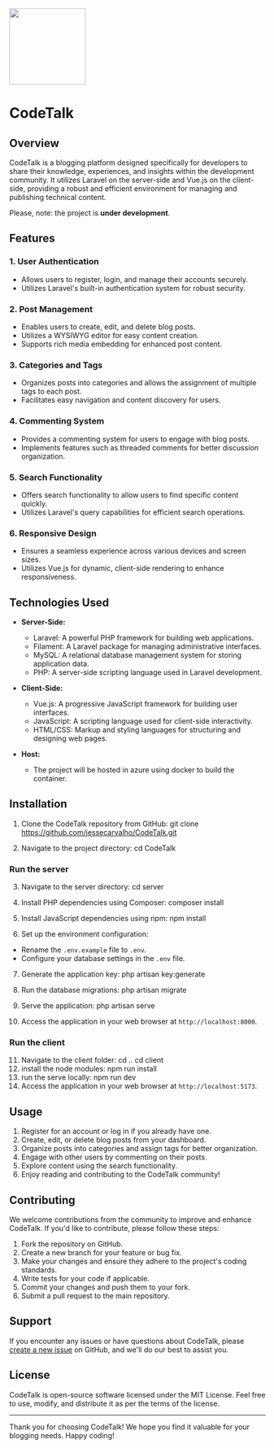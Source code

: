 <img height="150" src="https://github.com/jessecarvalho/code-talk/blob/main/client/src/assets/imgs/logo.png"/>

# CodeTalk

## Overview

CodeTalk is a blogging platform designed specifically for developers to share their knowledge, experiences, and insights within the development community. It utilizes Laravel on the server-side and Vue.js on the client-side, providing a robust and efficient environment for managing and publishing technical content.

Please, note: the project is **under development**.

## Features

### 1. User Authentication
- Allows users to register, login, and manage their accounts securely.
- Utilizes Laravel's built-in authentication system for robust security.

### 2. Post Management
- Enables users to create, edit, and delete blog posts.
- Utilizes a WYSIWYG editor for easy content creation.
- Supports rich media embedding for enhanced post content.

### 3. Categories and Tags
- Organizes posts into categories and allows the assignment of multiple tags to each post.
- Facilitates easy navigation and content discovery for users.

### 4. Commenting System
- Provides a commenting system for users to engage with blog posts.
- Implements features such as threaded comments for better discussion organization.

### 5. Search Functionality
- Offers search functionality to allow users to find specific content quickly.
- Utilizes Laravel's query capabilities for efficient search operations.

### 6. Responsive Design
- Ensures a seamless experience across various devices and screen sizes.
- Utilizes Vue.js for dynamic, client-side rendering to enhance responsiveness.

## Technologies Used

- **Server-Side:**
    - Laravel: A powerful PHP framework for building web applications.
    - Filament: A Laravel package for managing administrative interfaces.
    - MySQL: A relational database management system for storing application data.
    - PHP: A server-side scripting language used in Laravel development.

- **Client-Side:**
    - Vue.js: A progressive JavaScript framework for building user interfaces.
    - JavaScript: A scripting language used for client-side interactivity.
    - HTML/CSS: Markup and styling languages for structuring and designing web pages.

- **Host:**
  - The project will be hosted in azure using docker to build the container.

## Installation

1. Clone the CodeTalk repository from GitHub:
   git clone https://github.com/jessecarvalho/CodeTalk.git

2. Navigate to the project directory:
   cd CodeTalk

### Run the server

3. Navigate to the server directory:
   cd server

4. Install PHP dependencies using Composer:
   composer install

5. Install JavaScript dependencies using npm:
   npm install

6. Set up the environment configuration:
- Rename the `.env.example` file to `.env`.
- Configure your database settings in the `.env` file.

7. Generate the application key:
   php artisan key:generate

8. Run the database migrations:
   php artisan migrate

9. Serve the application:
   php artisan serve

10. Access the application in your web browser at `http://localhost:8000`.

### Run the client

11. Navigate to the client folder: cd .. cd client
12. install the node modules: npm run install
13. run the serve locally: npm run dev
14. Access the application in your web browser at `http://localhost:5173`.


## Usage

1. Register for an account or log in if you already have one.
2. Create, edit, or delete blog posts from your dashboard.
3. Organize posts into categories and assign tags for better organization.
4. Engage with other users by commenting on their posts.
5. Explore content using the search functionality.
6. Enjoy reading and contributing to the CodeTalk community!

## Contributing

We welcome contributions from the community to improve and enhance CodeTalk. If you'd like to contribute, please follow these steps:

1. Fork the repository on GitHub.
2. Create a new branch for your feature or bug fix.
3. Make your changes and ensure they adhere to the project's coding standards.
4. Write tests for your code if applicable.
5. Commit your changes and push them to your fork.
6. Submit a pull request to the main repository.

## Support

If you encounter any issues or have questions about CodeTalk, please [create a new issue](https://github.com/jessecarvalho/code-talk/issues) on GitHub, and we'll do our best to assist you.

## License

CodeTalk is open-source software licensed under the MIT License. Feel free to use, modify, and distribute it as per the terms of the license.

---

Thank you for choosing CodeTalk! We hope you find it valuable for your blogging needs. Happy coding!
